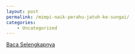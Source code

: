 ```yaml
---
layout: post
permalink: /mimpi-naik-perahu-jatuh-ke-sungai/
categories:
    - Uncategorized
---
```


[Baca Selengkapnya](/10)